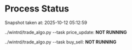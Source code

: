 # Process Status

Snapshot taken at: 2025-10-12 05:12:59

../wintrd/trade_algo.py --task price_update: **NOT RUNNING**

../wintrd/trade_algo.py --task buy_sell: **NOT RUNNING**

